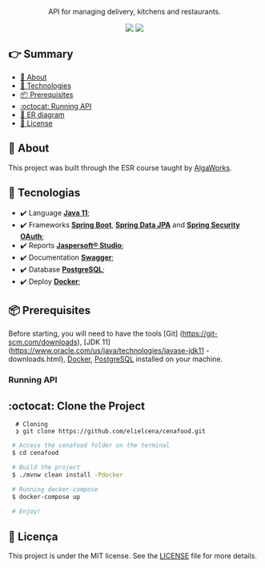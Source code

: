 <p align="center">
  API for managing delivery, kitchens and restaurants.
</p>

<p align="center" >
  <img align="center" src="https://img.shields.io/github/last-commit/elielcena/cenafood">
  <img align="center" src="https://img.shields.io/github/languages/top/elielcena/cenafood" />
</p>

<div id="tabela-de-conteudo" />

## :point_right: Summary
- [💬 About](#about)
- [:rocket: Technologies](#tech)
- [📦️ Prerequisites](#️req)
- [:octocat: Running API](#run)
- [🎨 ER diagram](https://github.com/elielcena/cenafood/blob/main/.github/images/cenafood.png)
- [:memo: License](#license)

<div id="about" />

## 💬 About
This project was built through the ESR course taught by [AlgaWorks](https://www.algaworks.com/).

<div id="tech" />

## :rocket: Tecnologias
- :heavy_check_mark: Language **[Java 11](https://www.oracle.com/br/java/technologies/javase-jdk11-downloads.html)**;
- :heavy_check_mark: Frameworks **[Spring Boot](https://spring.io/projects/spring-boot)**, **[Spring Data JPA](https://spring.io/projects/spring-data-jpa)** and **[Spring Security OAuth](https://spring.io/projects/spring-security-oauth)**;
- :heavy_check_mark: Reports **[Jaspersoft® Studio](https://community.jaspersoft.com/project/jaspersoft-studio)**;
- :heavy_check_mark: Documentation **[Swagger](https://swagger.io/)**;
- :heavy_check_mark: Database **[PostgreSQL](https://www.postgresql.org/)**;
- :heavy_check_mark: Deploy **[Docker](https://www.docker.com/)**;

<div id="req" />

## 📦️ Prerequisites
Before starting, you will need to have the tools [Git] (https://git-scm.com/downloads), [JDK 11] (https://www.oracle.com/us/java/technologies/javase-jdk11 -downloads.html), [Docker](https://www.docker.com/),
[PostgreSQL](https://www.postgresql.org/) installed on your machine.


<div id="run" />

### Running API

## :octocat: Clone the Project
```git
  # Cloning
  ❯ git clone https://github.com/elielcena/cenafood.git
 ```

```bash
 # Access the cenafood folder on the terminal
 $ cd cenafood

 # Build the project
 $ ./mvnw clean install -Pdocker

 # Running docker-compose
 $ docker-compose up
 
 # Enjoy!
```

<div id="license" />

## :memo: Licença
This project is under the MIT license. See the [LICENSE](LICENSE.md) file for more details.

